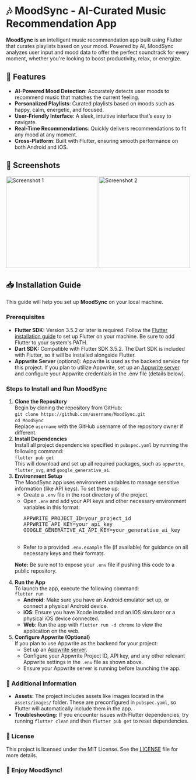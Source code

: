 <h1>🎶 MoodSync - AI-Curated Music Recommendation App</h1>

<p><strong>MoodSync</strong> is an intelligent music recommendation app built using Flutter that curates playlists based on your mood. Powered by AI, MoodSync analyzes user input and mood data to offer the perfect soundtrack for every moment, whether you're looking to boost productivity, relax, or energize.</p>

<h2>🌟 Features</h2>
<ul>
  <li><strong>AI-Powered Mood Detection</strong>: Accurately detects user moods to recommend music that matches the current feeling.</li>
  <li><strong>Personalized Playlists</strong>: Curated playlists based on moods such as happy, calm, energetic, and focused.</li>
  <li><strong>User-Friendly Interface</strong>: A sleek, intuitive interface that’s easy to navigate.</li>
  <li><strong>Real-Time Recommendations</strong>: Quickly delivers recommendations to fit any mood at any moment.</li>
  <li><strong>Cross-Platform</strong>: Built with Flutter, ensuring smooth performance on both Android and iOS.</li>
</ul>

<h2>📲 Screenshots</h2>
<!-- Add image tags with links to screenshots -->
<p>
  <img src="screenshot1.jpeg" width="250" alt="Screenshot 1">
  <img src="screenshot2.jpeg" width="250" alt="Screenshot 2">
</p>

<h2>📥 Installation Guide</h2>
<p>This guide will help you set up <strong>MoodSync</strong> on your local machine.</p>

<h3>Prerequisites</h3>
<ul>
  <li><strong>Flutter SDK:</strong> Version 3.5.2 or later is required. Follow the <a href="https://docs.flutter.dev/get-started/install">Flutter installation guide</a> to set up Flutter on your machine. Be sure to add Flutter to your system's PATH.</li>
  <li><strong>Dart SDK:</strong> Compatible with Flutter SDK 3.5.2. The Dart SDK is included with Flutter, so it will be installed alongside Flutter.</li>
  <li><strong>Appwrite Server</strong> (optional): Appwrite is used as the backend service for this project. If you plan to utilize Appwrite, set up an <a href="https://appwrite.io/docs/installation">Appwrite server</a> and configure your Appwrite credentials in the .env file (details below).</li>
</ul>

<h3>Steps to Install and Run MoodSync</h3>
<ol>
  <li><strong>Clone the Repository</strong><br>
    Begin by cloning the repository from GitHub:<br>
    <code>git clone https://github.com/username/MoodSync.git</code><br>
    <code>cd MoodSync</code><br>
    Replace <code>username</code> with the GitHub username of the repository owner if different.
  </li>
  <li><strong>Install Dependencies</strong><br>
    Install all project dependencies specified in <code>pubspec.yaml</code> by running the following command:<br>
    <code>flutter pub get</code><br>
    This will download and set up all required packages, such as <code>appwrite</code>, <code>flutter_svg</code>, and <code>google_generative_ai</code>.
  </li>
  <li><strong>Environment Setup</strong><br>
    The MoodSync app uses environment variables to manage sensitive information (like API keys). To set these up:<br>
    <ul>
      <li>Create a <code>.env</code> file in the root directory of the project.</li>
      <li>Open <code>.env</code> and add your API keys and other necessary environment variables in this format:<br>
        <pre>
APPWRITE_PROJECT_ID=your_project_id
APPWRITE_API_KEY=your_api_key
GOOGLE_GENERATIVE_AI_API_KEY=your_generative_ai_key
        </pre>
      </li>
      <li>Refer to a provided <code>.env.example</code> file (if available) for guidance on all necessary keys and their formats.</li>
    </ul>
    <p><strong>Note:</strong> Be sure not to expose your <code>.env</code> file if pushing this code to a public repository.</p>
  </li>
  <li><strong>Run the App</strong><br>
    To launch the app, execute the following command:<br>
    <code>flutter run</code><br>
    <ul>
      <li><strong>Android</strong>: Make sure you have an Android emulator set up, or connect a physical Android device.</li>
      <li><strong>iOS</strong>: Ensure you have Xcode installed and an iOS simulator or a physical iOS device connected.</li>
      <li><strong>Web</strong>: Run the app with <code>flutter run -d chrome</code> to view the application on the web.</li>
    </ul>
  </li>
  <li><strong>Configure Appwrite (Optional)</strong><br>
    If you plan to use Appwrite as the backend for your project:
    <ul>
      <li>Set up an <a href="https://appwrite.io/docs/installation">Appwrite server</a>.</li>
      <li>Configure your Appwrite Project ID, API key, and any other relevant Appwrite settings in the <code>.env</code> file as shown above.</li>
      <li>Ensure your Appwrite server is running before launching the app.</li>
    </ul>
  </li>
</ol>

<h3>🔧 Additional Information</h3>
<ul>
  <li><strong>Assets:</strong> The project includes assets like images located in the <code>assets/images/</code> folder. These are preconfigured in <code>pubspec.yaml</code>, so Flutter will automatically include them in the app.</li>
  <li><strong>Troubleshooting:</strong> If you encounter issues with Flutter dependencies, try running <code>flutter clean</code> and then <code>flutter pub get</code> to reset dependencies.</li>
</ul>

<h3>📄 License</h3>
<p>This project is licensed under the MIT License. See the <a href="LICENSE">LICENSE</a> file for more details.</p>

<h3>🎉 Enjoy MoodSync!</h3>
